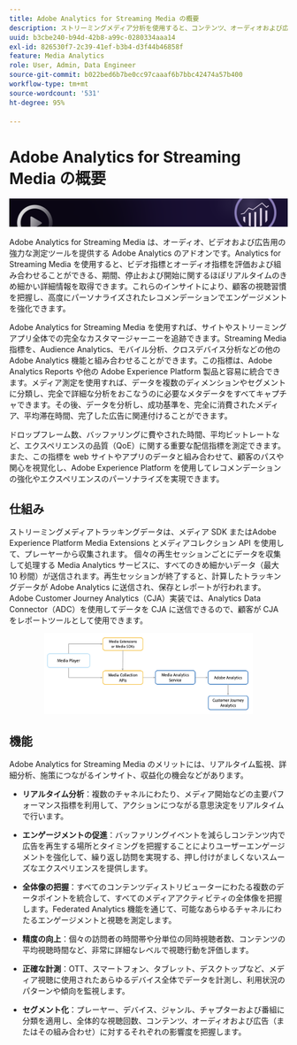 ```yaml
---
title: Adobe Analytics for Streaming Media の概要
description: ストリーミングメディア分析を使用すると、コンテンツ、オーディオおよび広告に関する強力なインサイトを得ることができます。
uuid: b3cbe240-b94d-42b8-a99c-0280334aaa14
exl-id: 826530f7-2c39-41ef-b3b4-d3f44b46858f
feature: Media Analytics
role: User, Admin, Data Engineer
source-git-commit: b022bed6b7be0cc97caaaf6b7bbc42474a57b400
workflow-type: tm+mt
source-wordcount: '531'
ht-degree: 95%

---
```


# Adobe Analytics for Streaming Media の概要

![バナー](./assets/media_analytics_banner.png)

Adobe Analytics for Streaming Media は、オーディオ、ビデオおよび広告用の強力な測定ツールを提供する Adobe Analytics のアドオンです。Analytics for Streaming Media を使用すると、ビデオ指標とオーディオ指標を評価および組み合わせることができる、期間、停止および開始に関するほぼリアルタイムのきめ細かい詳細情報を取得できます。これらのインサイトにより、顧客の視聴習慣を把握し、高度にパーソナライズされたレコメンデーションでエンゲージメントを強化できます。

Adobe Analytics for Streaming Media を使用すれば、サイトやストリーミングアプリ全体での完全なカスタマージャーニーを追跡できます。Streaming Media 指標を、Audience Analytics、モバイル分析、クロスデバイス分析などの他の Adobe Analytics 機能と組み合わせることができます。この指標は、Adobe Analytics Reports や他の Adobe Experience Platform 製品と容易に統合できます。メディア測定を使用すれば、データを複数のディメンションやセグメントに分類し、完全で詳細な分析をおこなうのに必要なメタデータをすべてキャプチャできます。その後、データを分析し、成功基準を、完全に消費されたメディア、平均滞在時間、完了した広告に関連付けることができます。

ドロップフレーム数、バッファリングに費やされた時間、平均ビットレートなど、エクスペリエンスの品質（QoE）に関する重要な配信指標を測定できます。また、この指標を web サイトやアプリのデータと組み合わせて、顧客のパスや関心を視覚化し、Adobe Experience Platform を使用してレコメンデーションの強化やエクスペリエンスのパーソナライズを実現できます。

## 仕組み

ストリーミングメディアトラッキングデータは、メディア SDK またはAdobe Experience Platform Media Extensions とメディアコレクション API を使用して、プレーヤーから収集されます。 個々の再生セッションごとにデータを収集して処理する Media Analytics サービスに、すべてのきめ細かいデータ（最大 10 秒間）が送信されます。再生セッションが終了すると、計算したトラッキングデータが Adobe Analytics に送信され、保存とレポートが行われます。Adobe Customer Journey Analytics（CJA）実装では、Analytics Data Connector（ADC）を使用してデータを CJA に送信できるので、顧客が CJA をレポートツールとして使用できます。

<!-- ![streaming media process](./assets/streaming-process1.png) -->

<div style="text-align: center;">
<img src="./assets/streaming-process1.png" alt="ストリーミングメディアプロセス" width="75%">
</div>

## 機能

Adobe Analytics for Streaming Media のメリットには、リアルタイム監視、詳細分析、施策につながるインサイト、収益化の機会などがあります。

* **リアルタイム分析**：複数のチャネルにわたり、メディア開始などの主要パフォーマンス指標を利用して、アクションにつながる意思決定をリアルタイムで行います。

* **エンゲージメントの促進**：バッファリングイベントを減らしコンテンツ内で広告を再生する場所とタイミングを把握することによりユーザーエンゲージメントを強化して、繰り返し訪問を実現する、押し付けがましくないスムーズなエクスペリエンスを提供します。

* **全体像の把握**：すべてのコンテンツディストリビューターにわたる複数のデータポイントを統合して、すべてのメディアアクティビティの全体像を把握します。Federated Analytics 機能を通じて、可能なあらゆるチャネルにわたるエンゲージメントと視聴を測定します。

* **精度の向上**：個々の訪問者の時間帯や分単位の同時視聴者数、コンテンツの平均視聴時間など、非常に詳細なレベルで視聴行動を評価します。

* **正確な計測**：OTT、スマートフォン、タブレット、デスクトップなど、メディア視聴に使用されたあらゆるデバイス全体でデータを計測し、利用状況のパターンや傾向を監視します。

* **セグメント化**：プレーヤー、デバイス、ジャンル、チャプターおよび番組に分類を適用し、全体的な視聴回数、コンテンツ、オーディオおよび広告（またはその組み合わせ）に対するそれぞれの影響度を把握します。
